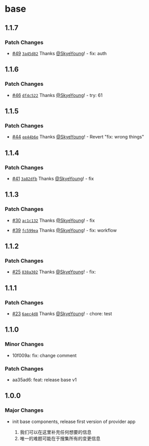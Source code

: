 # base

## 1.1.7

### Patch Changes

- [#49](https://github.com/yfordev/portal/pull/49) [`3a45d82`](https://github.com/yfordev/portal/commit/3a45d8243d6930004cee3a43a50d3dc6349b39b9) Thanks [@SkyeYoung](https://github.com/SkyeYoung)! - fix: auth

## 1.1.6

### Patch Changes

- [#46](https://github.com/yfordev/portal/pull/46) [`df4c522`](https://github.com/yfordev/portal/commit/df4c5223f2aaaa6cb0d21074bfae3e75ef710612) Thanks [@SkyeYoung](https://github.com/SkyeYoung)! - try: 61

## 1.1.5

### Patch Changes

- [#44](https://github.com/yfordev/portal/pull/44) [`ee44b6e`](https://github.com/yfordev/portal/commit/ee44b6eb6f1a2198e533e699a456e2b9b4f39eb4) Thanks [@SkyeYoung](https://github.com/SkyeYoung)! - Revert "fix: wrong things"

## 1.1.4

### Patch Changes

- [#41](https://github.com/yfordev/portal/pull/41) [`3a82dfb`](https://github.com/yfordev/portal/commit/3a82dfb54b92141578a9b2cad928c4d0d67cd0bb) Thanks [@SkyeYoung](https://github.com/SkyeYoung)! - fix

## 1.1.3

### Patch Changes

- [#30](https://github.com/yfordev/portal/pull/30) [`ac1c132`](https://github.com/yfordev/portal/commit/ac1c132c6ab86029aff4c8c9b384d4743e1cc98e) Thanks [@SkyeYoung](https://github.com/SkyeYoung)! - fix

- [#39](https://github.com/yfordev/portal/pull/39) [`fc599ea`](https://github.com/yfordev/portal/commit/fc599ea9ee096c993d08c484fa84522f5658f317) Thanks [@SkyeYoung](https://github.com/SkyeYoung)! - fix: workflow

## 1.1.2

### Patch Changes

- [#25](https://github.com/yfordev/portal/pull/25) [`838a302`](https://github.com/yfordev/portal/commit/838a302695e525deedb914f46488713d5d6fb7f5) Thanks [@SkyeYoung](https://github.com/SkyeYoung)! - fix:

## 1.1.1

### Patch Changes

- [#23](https://github.com/yfordev/portal/pull/23) [`6aec4d8`](https://github.com/yfordev/portal/commit/6aec4d8bf54033c246a5dcf5f8b3c4f7d97e9d9a) Thanks [@SkyeYoung](https://github.com/SkyeYoung)! - chore: test

## 1.1.0

### Minor Changes

- 10f009a: fix: change comment

### Patch Changes

- aa35ad6: feat: release base v1

## 1.0.0

### Major Changes

- init base components, release first version of provider app

  1. 我们可以在这里补充任何想要的信息
  2. 唯一的难题可能在于搜集所有的变更信息
